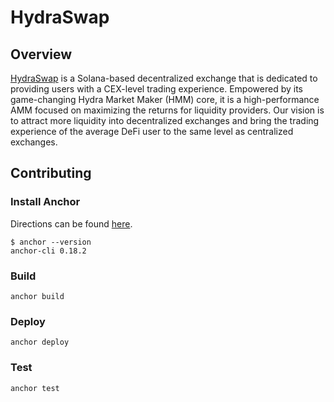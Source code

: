 # HydraSwap  

## Overview

[HydraSwap](https://www.hydraswap.io) is a Solana-based decentralized exchange that is dedicated to providing users with a CEX-level trading experience. Empowered by its game-changing Hydra Market Maker (HMM) core, it is a high-performance AMM focused on maximizing the returns for liquidity providers.
Our vision is to attract more liquidity into decentralized exchanges and bring the trading experience of the average DeFi user to the same level as centralized exchanges.


## Contributing

### Install Anchor

Directions can be found [here](https://project-serum.github.io/anchor/getting-started/installation.html).

``` 
$ anchor --version
anchor-cli 0.18.2
```

### Build

`anchor build`

### Deploy 

`anchor deploy`

### Test 

`anchor test`
